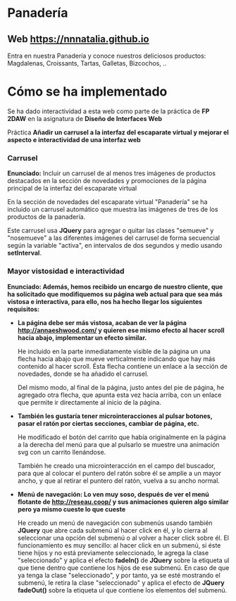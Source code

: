 # Panadería
## Web https://nnnatalia.github.io

Entra en nuestra Panadería y conoce nuestros deliciosos productos:
Magdalenas, Croissants, Tartas, Galletas, Bizcochos, .. 


# Cómo se ha implementado
Se ha dado interactividad a esta web como parte de la práctica de **FP 2DAW** en la asignatura de **Diseño de Interfaces Web**

Práctica **Añadir un carrusel a la interfaz del escaparate virtual y mejorar el aspecto e interactividad de una interfaz web**

### **Carrusel**

**Enunciado:** Incluir un carrusel de al menos tres imágenes de productos destacados en la sección de novedades y promociones de la página principal de la interfaz del escaparate virtual

En la sección de novedades del escaparate virtual "Panadería" se ha incluido un carrusel automático que muestra las imágenes de tres de los productos de la panadería.

Este carrusel usa **JQuery** para agregar o quitar las clases "semueve" y "nosemueve" a las diferentes imágenes del carrusel de forma secuencial según la variable "activa", en intervalos
de dos segundos y medio usando **setInterval**.

### **Mayor vistosidad e interactividad**

**Enunciado: Además, hemos recibido un encargo de nuestro cliente, que ha solicitado que modifiquemos su página web actual para que sea más vistosa e interactiva, para ello, nos ha hecho llegar los siguientes requisitos:** 

- **La página debe ser más vistosa, acaban de ver la página http://annaeshwood.com/ y quieren ese mismo efecto al hacer scroll hacia abajo, implementar un efecto similar.**

  He incluido en la parte inmediatamente visible de la página un una flecha hacia abajo que mueve verticalmente indicando que hay más contenido al hacer scroll. Ésta flecha contiene un enlace a la sección de novedades, donde se ha añadido el carrusel.

  Del mismo modo, al final de la página, justo antes del pie de página, he agregado otra flecha, que apunta esta vez hacia arriba, con un enlace que permite ir directamente al inicio de la página.

- **También les gustaría tener microinteracciones al pulsar botones, pasar el ratón por ciertas secciones, cambiar de página, etc.**

  He modificado el botón del carrito que había originalmente en la página a la derecha del menú para que al pulsarlo se muestre una animación svg con un carrito llenándose.
  
  También he creado una microinteracción en el campo del buscador, para que al colocar el puntero del ratón sobre él se amplíe a un mayor ancho, y que al retirar el puntero del ratón, vuelva a su ancho normal.

- **Menú de navegación: Lo ven muy soso, después de ver el menú flotante de http://reseau.coop/ y sus animaciones quieren algo similar pero ya mismo cueste lo que cueste**

  He creado un menú de navegación con submenús usando también **JQuery** que abre cada submenú al hacer click en él, y lo cierra al seleccionar una opción del submenú o al volver a hacer click sobre él. El funcionamiento es muy sencillo: al hacer click en un submenú, si éste tiene hijos y no está previamente seleccionado, le agrega la clase "seleccionado" y aplica el efecto **fadeIn()** de **JQuery** sobre la etiqueta ul que tiene dentro que contiene los hijos de ese submenú. En caso de que ya tenga la clase "seleccionado", y por tanto, ya se esté mostrando el submenú, le retira la clase "seleccionado" y aplica el efecto de **JQuery** **fadeOut()** sobre la etiqueta ul que contiene los elementos del submenú.


